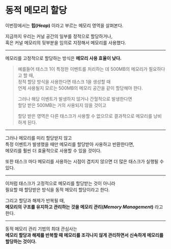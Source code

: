 # 동적 메모리 할당

이번장에서는 **힙(*Heap*)** 이라고 부르는 메모리 영역을 살펴본다.

지금까지 우리는 커널 공간의 일부를 정적으로 할당하거나,<br>혹은 커널 메모리의 뒷부분을 임의로 지정해서 메모리를 사용했다.

<hr>

메모리를 고정적으로 할당하는 방식은 **메모리 사용 효율이 낮다.**

> 예를들어 태스크 1이 특정한 이벤트를 처리하는 데 500MB의 메모리가 필요하다고 할 때,<br>정적 할당 방식을 사용한다면 태스크 1을 생성할 때<br>언제 사용될지 모르는 500MB의 메모리 공간을 같이 할당해야 한다.
>
> 그러나 해당 이벤트가 발생하지 않거나 간헐적으로 발생한다면<br>할당 받은 500MB는 거의 사용되지 않을 것이고
>
> 할당 받은 영역은 다른 태스크가 사용할 수 없으므로 결과적으로 메모리를 낭비하게 된다.

<hr>

그러나 메모리를 미리 할당받지 않고<br>특정 이벤트가 발생했을 때만 메모리를 할당받아 사용하고 반환한다면,<br>메모리를 훨씬 더 효율적으로 사용할 수 있을 것이다.

또한 태스크 마다 메모리를 사용하는 시점이 겹치지 않으면 더 많은 태스크가 실행될 수 있다.

<hr>

이처럼 태스크가 고정적으로 메모리를 할당받는 것이 아니라<br>필요할 때 할당받은 방식을 동적 메모리 할당이라고 한다.

그리고 할당과 해제가 반복될 때,<br>**메모리의 구조를 유지하고 관리하는 것을 메모리 관리(*Memory Management*)** 라고 한다.

<hr>

동적 메모리 관리 기법의 최대 관심사는<br>**메모리 할당과 해제를 반복할 때 메모리를 조각나지 않게 관리하면서 신속하게 메모리를 할당하는 것이다.**


